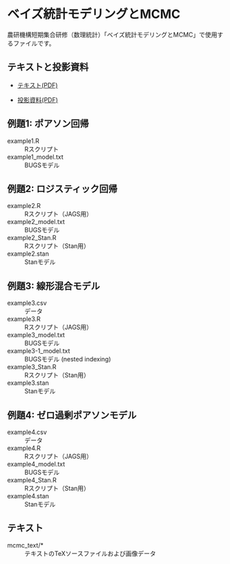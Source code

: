 # ベイズ統計モデリングとMCMC

農研機構短期集合研修（数理統計）「ベイズ統計モデリングとMCMC」で使用するファイルです。

## テキストと投影資料
- [テキスト(PDF)](https://github.com/ito4303/naro_toukei/raw/master/mcmc_text/mcmc_text.pdf)

- [投影資料(PDF)](https://www.dropbox.com/s/42dehp1b6cme8eh/mcmc_slide.pdf?dl=0)


## 例題1: ポアソン回帰
<dl>
<dt>example1.R</dt>
<dd>Rスクリプト</dd>
<dt>example1_model.txt</dt>
<dd>BUGSモデル</dd>
</dl>

## 例題2: ロジスティック回帰
<dl>
<dt>example2.R</dt>
<dd>Rスクリプト（JAGS用）</dd>
<dt>example2_model.txt</dt>
<dd>BUGSモデル</dd>
<dt>example2_Stan.R</dt>
<dd>Rスクリプト（Stan用）</dd>
<dt>example2.stan</dt>
<dd>Stanモデル</dd>
</dl>

## 例題3: 線形混合モデル
<dl>
<dt>example3.csv</dt>
<dd>データ</dd>
<dt>example3.R</dt>
<dd>Rスクリプト（JAGS用）</dd>
<dt>example3_model.txt</dt>
<dd>BUGSモデル</dd>
<dt>example3-1_model.txt</dt>
<dd>BUGSモデル (nested indexing)</dd>
<dt>example3_Stan.R</dt>
<dd>Rスクリプト（Stan用）</dd>
<dt>example3.stan</dt>
<dd>Stanモデル</dd>
</dl>

## 例題4: ゼロ過剰ポアソンモデル
<dl>
<dt>example4.csv</dt>
<dd>データ</dd>
<dt>example4.R</dt>
<dd>Rスクリプト（JAGS用）</dd>
<dt>example4_model.txt</dt>
<dd>BUGSモデル</dd>
<dt>example4_Stan.R</dt>
<dd>Rスクリプト（Stan用）</dd>
<dt>example4.stan</dt>
<dd>Stanモデル</dd>
</dl>

## テキスト
<dl>
<dt>mcmc_text/*</dt>
<dd>テキストのTeXソースファイルおよび画像データ</dd>
</dl>
